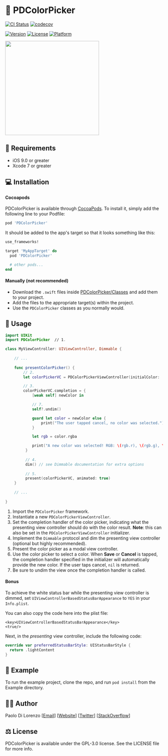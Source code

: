 # 🎨 PDColorPicker

[![CI Status](http://img.shields.io/travis/pdil/PDColorPicker.svg?style=flat)](https://travis-ci.org/pdil/PDColorPicker)
[![codecov](https://codecov.io/gh/pdil/PDColorPicker/branch/master/graph/badge.svg)](https://codecov.io/gh/pdil/PDColorPicker)

[![Version](https://img.shields.io/cocoapods/v/PDColorPicker.svg?style=flat)](http://cocoapods.org/pods/PDColorPicker)
[![License](https://img.shields.io/cocoapods/l/PDColorPicker.svg?style=flat)](http://cocoapods.org/pods/PDColorPicker)
[![Platform](https://img.shields.io/cocoapods/p/PDColorPicker.svg?style=flat)](http://cocoapods.org/pods/PDColorPicker)

<img src="https://raw.githubusercontent.com/pdil/PDColorPicker/master/Resources/colorpicker.jpg" width=300>

## 📄 Requirements

* iOS 9.0 or greater
* Xcode 7 or greater

## 💻 Installation

#### Cocoapods

PDColorPicker is available through [CocoaPods](http://cocoapods.org). To install
it, simply add the following line to your Podfile:

```ruby
pod 'PDColorPicker'
```

It should be added to the app's target so that it looks something like this:

```ruby
use_frameworks!

target 'MyAppTarget' do
  pod 'PDColorPicker'

  # other pods...
end
```

#### Manually (not recommended)

* Download the `.swift` files inside [PDColorPicker/Classes](https://github.com/pdil/PDColorPicker/tree/master/PDColorPicker/Classes) and add them to your project.
* Add the files to the appropriate target(s) within the project.
* Use the `PDColorPicker` classes as you normally would.

## 📝 Usage

```swift
import UIKit
import PDColorPicker  // 1.

class MyViewController: UIViewController, Dimmable {
  
    // ...
  
    func presentColorPicker() {
        // 2.
        let colorPickerVC = PDColorPickerViewController(initialColor: .blue, tintColor: .black)

        // 3.
        colorPickerVC.completion = {
            [weak self] newColor in

            // 7.
            self?.undim()

            guard let color = newColor else {
                print("The user tapped cancel, no color was selected.")
            }

            let rgb = color.rgba

            print("A new color was selected! RGB: \(rgb.r), \(rgb.g), \(rgb.b)")
         }
  
         // 4.
         dim() // see Dimmable documentation for extra options
    
         // 5.
         present(colorPickerVC, animated: true)
    }
  
    // ...
  
}
```

1. Import the  `PDColorPicker` framework.
2. Instantiate a new `PDColorPickerViewController`.
3. Set the completion handler of the color picker, indicating what the presenting view controller should do with the color result. **Note**: this can also be set in the `PDColorPickerViewController` initializer.
4. Implement the `Dimmable` protocol and dim the presenting view controller (optional but highly recommended).
5. Present the color picker as a modal view controller.
6. Use the color picker to select a color. When **Save** or **Cancel** is tapped, the completion handler specified in the initializer will automatically provide the new color. If the user taps cancel, `nil` is returned.
7. Be sure to undim the view once the completion handler is called.

#### Bonus

To achieve the white status bar while the presenting view controller is dimmed, set `UIViewControllerBasedStatusBarAppearance` to `YES` in your `Info.plist`.

You can also copy the code here into the plist file:
```
<key>UIViewControllerBasedStatusBarAppearance</key>
<true/>
```

Next, in the _presenting_ view controller, include the following code:
```swift
override var preferredStatusBarStyle: UIStatusBarStyle {
  return .lightContent
}
```

## 📲 Example

To run the example project, clone the repo, and run `pod install` from the Example directory.

## 🙋‍♂️ Author

Paolo Di Lorenzo [[Email](mailto:paolo@dilorenzo.pl?subject=PDColorPicker)] [[Website](https://dilorenzo.pl)] [[Twitter](https://twitter.com/dilorenzopl)] [[StackOverflow](https://stackoverflow.com/users/7264964/paolo)]

## ⚖️ License

PDColorPicker is available under the GPL-3.0 license. See the LICENSE file for more info.
